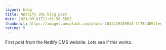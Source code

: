 ```yaml
---
layout: blog
title: Netlify CMS blog post
date: 2021-03-01T11:01:58.550Z
thumbnail: https://images.unsplash.com/photo-1614419459014-ff784d094fee?ixid=MXwxMjA3fDB8MHxwaG90by1wYWdlfHx8fGVufDB8fHw%3D&ixlib=rb-1.2.1&auto=format&fit=crop&w=1000&q=80
rating: 5
---
```

First post from the Netlify CMS website. Lets see if this works.